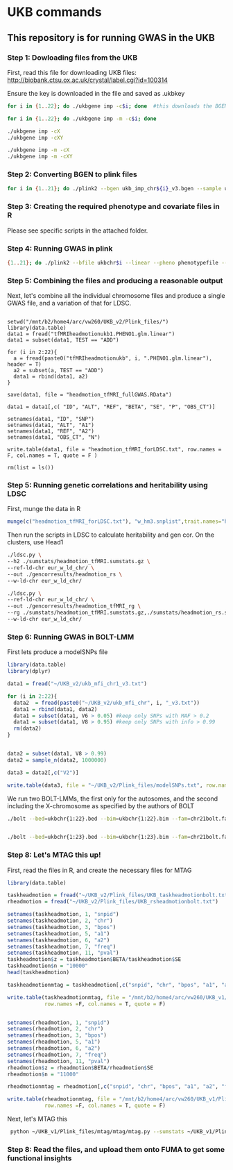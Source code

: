 # UKB commands
## This repository is for running GWAS in the UKB

### Step 1: Dowloading files from the UKB

First, read this file for downloading UKB files: http://biobank.ctsu.ox.ac.uk/crystal/label.cgi?id=100314

Ensure the key is downloaded in the file and saved as .ukbkey

```bash
for i in {1..22}; do ./ukbgene imp -c$i; done  #this downloads the BGEN files

for i in {1..22}; do ./ukbgene imp -m -c$i; done

./ukbgene imp -cX
./ukbgene imp -cXY

./ukbgene imp -m -cX
./ukbgene imp -m -cXY
```



### Step 2: Converting BGEN to plink files

```bash
for i in {1..21}; do ./plink2 --bgen ukb_imp_chr${i}_v3.bgen --sample ukb20904_imp_chr${i}_v3_s487334.sample --make-bed -out ukbchr${i} --maf 0.01 --geno 0.05 --threads 10 --hwe 0.000001 --mind 0.05; done

```

### Step 3: Creating the required phenotype and covariate files in R

Please see specific scripts in the attached folder.



### Step 4: Running GWAS in plink

```bash
{1..21}; do ./plink2 --bfile ukbchr$i --linear --pheno phenotypefile --covar covariatefile --out outfilename$i --threads 20; done

```



### Step 5: Combining the files and producing a reasonable output

Next, let's combine all the individual chromosome files and produce a single GWAS file, and a variation of that for LDSC.
```{R}

setwd("/mnt/b2/home4/arc/vw260/UKB_v2/Plink_files/")
library(data.table)
data1 = fread("tfMRIheadmotionukb1.PHENO1.glm.linear")
data1 = subset(data1, TEST == "ADD")

for (i in 2:22){
  a = fread(paste0("tfMRIheadmotionukb", i, ".PHENO1.glm.linear"), header = T)
  a2 = subset(a, TEST == "ADD")
  data1 = rbind(data1, a2)
}

save(data1, file = "headmotion_tfMRI_fullGWAS.RData")

data1 = data1[,c( "ID", "ALT", "REF", "BETA", "SE", "P", "OBS_CT")]

setnames(data1, "ID", "SNP")
setnames(data1, "ALT", "A1")
setnames(data1, "REF", "A2")
setnames(data1, "OBS_CT", "N")

write.table(data1, file = "headmotion_tfMRI_forLDSC.txt", row.names = F, col.names = T, quote = F )

rm(list = ls())

```

### Step 5: Running genetic correlations and heritability using LDSC

First,  munge the data in R
```R
munge(c("headmotion_tfMRI_forLDSC.txt"), "w_hm3.snplist",trait.names="headmotion_tfMRI", c(9966), info.filter = 0.9, maf.filter = 0.01)
```

Then run the scripts in LDSC to calculate heritability and gen cor. On the clusters, use Head1

```bash
./ldsc.py \
--h2 ./sumstats/headmotion_tfMRI.sumstats.gz \
--ref-ld-chr eur_w_ld_chr/ \
--out ./gencorresults/headmotion_rs \
--w-ld-chr eur_w_ld_chr/ 

./ldsc.py \
--ref-ld-chr eur_w_ld_chr/ \
--out ./gencorresults/headmotion_tfMRI_rg \
--rg ./sumstats/headmotion_tfMRI.sumstats.gz,./sumstats/headmotion_rs.sumstats.gz,./sumstats/scz3.sumstats,./sumstats/adhd2.sumstats,./sumstats/autsim_ipsych.sumstats,./sumstats/sniekerscognition.sumstats,./sumstats/chronotype.sumstats,./sumstats/anorexia3.sumstats,./sumstats/edu2.sumstats,./sumstats/BPD.sumstats,./sumstats/SWB.sumstats,./sumstats/ICV.sumstats,./sumstats/neuroticism.sumstats,./sumstats/alzheimers.sumstats,./anxietycc.sumstats \
--w-ld-chr eur_w_ld_chr/ 

```


### Step 6: Running GWAS in BOLT-LMM

First lets produce a modelSNPs file
```R
library(data.table)
library(dplyr)

data1 = fread("~/UKB_v2/ukb_mfi_chr1_v3.txt")

for (i in 2:22){
  data2  = fread(paste0("~/UKB_v2/ukb_mfi_chr", i, "_v3.txt"))
  data1 = rbind(data1, data2)
  data1 = subset(data1, V6 > 0.05) #keep only SNPs with MAF > 0.2
  data1 = subset(data1, V8 > 0.95) #keep only SNPs with info > 0.99
  rm(data2)
}


data2 = subset(data1, V8 > 0.99)
data2 = sample_n(data2, 1000000)

data3 = data2[,c("V2")]

write.table(data3, file = "~/UKB_v2/Plink_files/modelSNPs.txt", row.names = F, col.names = T, quote = F)
```

We run two BOLT-LMMs, the first only for the autosomes, and the second including the X-chromosome as specified by the authors of BOLT
```bash
./bolt --bed=ukbchr{1:22}.bed --bim=ukbchr{1:22}.bim --fam=chr21bolt.fam --phenoFile=headmotionphenobolt.txt --phenoCol=rs_headmotion --covarFile=headmotioncovarbolt.txt --covarCol=f.22000.0.0 --covarCol=f.22001.0.0 --qCovarCol=f.22009.0.{1..20} --qCovarCol=f.34.0.0 --covarMaxLevels=200 --lmm --LDscoresFile=LDSCORE.1000G_EUR.tab.gz --geneticMapFile=genetic_map_hg19_withX.txt.gz --lmmForceNonInf --numThreads=10 --statsFile=UKB_rsheadmotionbolt.txt --remove=headmotionremovebolt.txt --modelSnps=modelSNPs.txt


./bolt --bed=ukbchr{1:23}.bed --bim=ukbchr{1:23}.bim --fam=chr21bolt.fam --phenoFile=headmotionphenobolt.txt --phenoCol=rs_headmotion --covarFile=headmotioncovarbolt.txt --covarCol=f.22000.0.0 --covarCol=f.22001.0.0 --qCovarCol=f.22009.0.{1..20} --qCovarCol=f.34.0.0 --covarMaxLevels=200 --lmm --LDscoresFile=LDSCORE.1000G_EUR.tab.gz --geneticMapFile=genetic_map_hg19_withX.txt.gz --lmmForceNonInf --numThreads=10 --statsFile=UKB_rsheadmotionbolt_X.txt --remove=headmotionremovebolt.txt --modelSnps=modelSNPs.txt
```


### Step 8: Let's MTAG this up!

First, read the files in R, and create the necessary files for MTAG

```R
library(data.table)

taskheadmotion = fread("~/UKB_v2/Plink_files/UKB_taskheadmotionbolt.txt")
rheadmotion = fread("~/UKB_v2/Plink_files/UKB_rsheadmotionbolt.txt")

setnames(taskheadmotion, 1, "snpid")
setnames(taskheadmotion, 2, "chr")
setnames(taskheadmotion, 3, "bpos")
setnames(taskheadmotion, 5, "a1")
setnames(taskheadmotion, 6, "a2")
setnames(taskheadmotion, 7, "freq")
setnames(taskheadmotion, 11, "pval")
taskheadmotion$z = taskheadmotion$BETA/taskheadmotion$SE
taskheadmotion$n = "10000"
head(taskheadmotion)

taskheadmotionmtag = taskheadmotion[,c("snpid", "chr", "bpos", "a1", "a2", "freq", "z","pval", "n")]

write.table(taskheadmotionmtag, file = "/mnt/b2/home4/arc/vw260/UKB_v1/Plink_files/mtag/mtag/taskheadmotionmtag.txt",
            row.names =F, col.names = T, quote = F)


setnames(rheadmotion, 1, "snpid")
setnames(rheadmotion, 2, "chr")
setnames(rheadmotion, 3, "bpos")
setnames(rheadmotion, 5, "a1")
setnames(rheadmotion, 6, "a2")
setnames(rheadmotion, 7, "freq")
setnames(rheadmotion, 11, "pval")
rheadmotion$z = rheadmotion$BETA/rheadmotion$SE
rheadmotion$n = "11000"

rheadmotionmtag = rheadmotion[,c("snpid", "chr", "bpos", "a1", "a2", "freq", "z", "pval", "n")]

write.table(rheadmotionmtag, file = "/mnt/b2/home4/arc/vw260/UKB_v1/Plink_files/mtag/mtag/rheadmotionmtag.txt",
            row.names =F, col.names = T, quote = F)

```

Next, let's MTAG this

```bash
 python ~/UKB_v1/Plink_files/mtag/mtag/mtag.py --sumstats ~/UKB_v1/Plink_files/mtag/mtag/rheadmotionmtag.txt,~/UKB_v1/Plink_files/mtag/mtag/taskheadmotionmtag.txt --out ~/UKB_v1/Plink_files/mtag/mtag/rntheadmotionboltmtag --n_min 0.0 --stream_stdout &
```

### Step 8: Read the files, and upload them onto FUMA to get some functional insights

```


```

